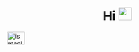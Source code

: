 <h1 align="center">Hi <img src = "https://raw.githubusercontent.com/MartinHeinz/MartinHeinz/master/wave.gif" width = 30px></h1>

<p align="left">
<a href="https://linkedin.com/in/ismael-abdelatif-b81851141" target="_blank"><img align="center" src="https://raw.githubusercontent.com/rahuldkjain/github-profile-readme-generator/master/src/images/icons/Social/linked-in-alt.svg" alt="ismael-abdelatif-b81851141" height="30" width="40" /></a>
</p>


